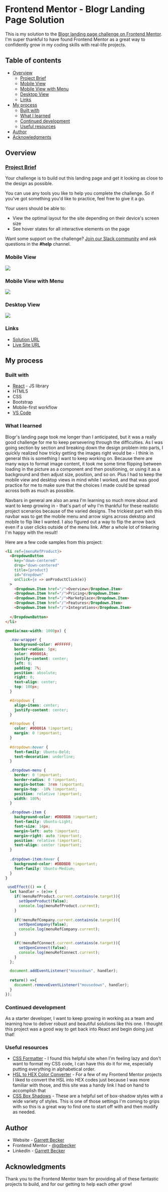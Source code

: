 # Frontend Mentor - Blogr Landing Page Solution

This is my solution to the [Blogr landing page challenge on Frontend Mentor](https://www.frontendmentor.io/challenges/blogr-landing-page-EX2RLAApP). I'm super thankful to have found Frontend Mentor as a great way to confidently grow in my coding skills with real-life projects. 

## Table of contents

- [Overview](#overview)
  - [Project Brief](#project-brief)
  - [Mobile View](#mobile-view)
  - [Mobile View with Menu](#mobile-view-with-menu)
  - [Desktop View](#desktop-view)
  - [Links](#links)
- [My process](#my-process)
  - [Built with](#built-with)
  - [What I learned](#what-i-learned)
  - [Continued development](#continued-development)
  - [Useful resources](#useful-resources)
- [Author](#author)
- [Acknowledgments](#acknowledgments)

## Overview

### [Project Brief](./project%20brief/)

Your challenge is to build out this landing page and get it looking as close to the design as possible.

You can use any tools you like to help you complete the challenge. So if you've got something you'd like to practice, feel free to give it a go.

Your users should be able to:

- View the optimal layout for the site depending on their device's screen size
- See hover states for all interactive elements on the page

Want some support on the challenge? [Join our Slack community](https://www.frontendmentor.io/slack) and ask questions in the **#help** channel.

### Mobile View

![](./blogr-homepage-mobile.jpg)

### Mobile View with Menu

![](./blogr-homepage-mobile-menu.jpg)

### Desktop View

![](./blogr-homepage-desktop.jpg)

### Links

- [Solution URL](https://www.frontendmentor.io/solutions/blogr-landing-page-with-react-bootstrap-ziqxnxrt9z)
- [Live Site URL](https://blogr-homepage-gdbecker.netlify.app)

## My process

### Built with

- [React](https://reactjs.org/) - JS library
- HTML5
- CSS
- Bootstrap
- Mobile-first workflow
- [VS Code](https://code.visualstudio.com)

### What I learned

Blogr's landing page took me longer than I anticipated, but it was a really good challenge for me to keep persevering through the difficulties. As I was going section by section and breaking down the design problem into parts, I quickly realized how tricky getting the images right would be - I think in general this is something I want to keep working on. Because there are many ways to format image content, it took me some time flipping between loading in the picture as a component and then positioning, or using it as a background and then adjust size, position, and so on. Plus I had to keep the mobile view and desktop views in mind while I worked, and that was good practice for me to make sure that the choices I made could be spread across both as much as possible.

Navbars in general are also an area I'm learning so much more about and want to keep growing in - that's part of why I'm thankful for these realistic project scenarios because of the varied designs. The trickiest part with this navbar was to get the mobile menu and arrow signs across dekstop and mobile to flip like I wanted. I also figured out a way to flip the arrow back even if a user clicks outside of the menu link. After a whole lot of tinkering I'm happy with the result!

Here are a few code samples from this project:

```html
<li ref={menuRefProduct}>
  <DropdownButton
    key="down-centered"
    drop="down-centered"
    title={product}
    id="dropdown"
    onClick={e => onProductClick(e)}
  >
    <Dropdown.Item href="/">Overview</Dropdown.Item>
    <Dropdown.Item href="/">Pricing</Dropdown.Item>
    <Dropdown.Item href="/">Marketplace</Dropdown.Item>
    <Dropdown.Item href="/">Features</Dropdown.Item>
    <Dropdown.Item href="/">Integrations</Dropdown.Item>
    
  </DropdownButton>
</li>
```

```css
@media(max-width: 1000px) {

  .nav-wrapper {
    background-color: #FFFFFF;
    border-radius: 5px;
    color: #00001A;
    justify-content: center;
    left: 0;
    padding: 7%;
    position: absolute;
    right: 0;
    text-align: center;
    top: 100px;
  }

  #dropdown {
    align-items: center;
    justify-content: center;
  }

  #dropdown {
    color: #00001A !important;
    margin: 0 !important;
  }
  
  #dropdown:hover {
    font-family: Ubuntu-Bold;
    text-decoration: underline;
  }

  .dropdown-menu {
    border: 0 !important;
    border-radius: 0 !important;
    margin-bottom: 3rem !important;
    margin-top: -10% !important;
    position: relative !important;
    width: 100%;
  }

  .dropdown-item {
    background-color: #DBDBDB !important;
    font-family: Ubuntu-Light;
    font-size: 14px;
    margin-left: auto !important;
    margin-right: auto !important;
    position: relative !important;
    text-align: center !important;
  }
  
  .dropdown-item:hover {
    background-color: #DBDBDB !important;
    font-family: Ubuntu-Medium;
  }
}
```

```js
 useEffect(() => {
  let handler = (e)=> {
    if(!menuRefProduct.current.contains(e.target)){
      setOpenProduct(false);
      console.log(menuRefProduct.current);
    }
    
    if(!menuRefCompany.current.contains(e.target)){
      setOpenCompany(false);
      console.log(menuRefCompany.current);
    }

    if(!menuRefConnect.current.contains(e.target)){
      setOpenConnect(false);
      console.log(menuRefConnect.current);
    }
  };

  document.addEventListener("mousedown", handler);
  
  return() =>{
    document.removeEventListener("mousedown", handler);
  }
});
```

### Continued development

As a starter developer, I want to keep growing in working as a team and learning how to deliver robust and beautiful solutions like this one. I thought this project was a good way to get back into React and begin doing just that!

### Useful resources

- [CSS Formatter](http://www.lonniebest.com/FormatCSS/) - I found this helpful site when I'm feeling lazy and don't want to format my CSS code, I can have this do it for me, especially putting everything in alphabetical order.
- [HSL to HEX Color Converter](https://htmlcolors.com/hsl-to-hex) - For a few of my Frontend Mentor projects I liked to convert the HSL into HEX codes just because I was more familiar with those, and this site was a handy link I had on hand to accomplish that
- [CSS Box Shadows](https://getcssscan.com/css-box-shadow-examples) - These are a helpful set of box-shadow styles with a wide variety of styles. This is one of those settings I'm coming to grips with so this is a great way to find one to start off with and then modify as needed.

## Author

- Website - [Garrett Becker]()
- Frontend Mentor - [@gdbecker](https://www.frontendmentor.io/profile/gdbecker)
- LinkedIn - [Garrett Becker](https://www.linkedin.com/in/garrett-becker-923b4a106/)

## Acknowledgments

Thank you to the Frontend Mentor team for providing all of these fantastic projects to build, and for our getting to help each other grow!